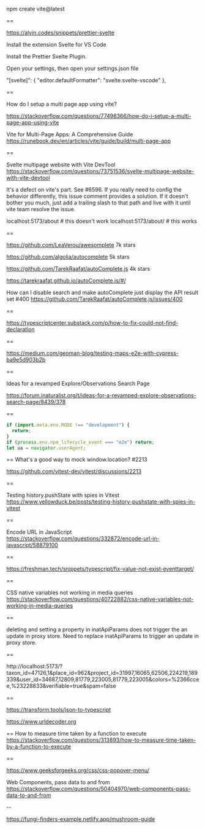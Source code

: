 npm create vite@latest

==

https://alvin.codes/snippets/prettier-svelte

Install the extension Svelte for VS Code

Install the Prettier Svelte Plugin.

Open your settings, then open your settings.json file

"[svelte]": {
"editor.defaultFormatter": "svelte.svelte-vscode"
},

==

How do I setup a multi page app using vite?

https://stackoverflow.com/questions/77498366/how-do-i-setup-a-multi-page-app-using-vite

Vite for Multi-Page Apps: A Comprehensive Guide
https://runebook.dev/en/articles/vite/guide/build/multi-page-app

==

Svelte multipage website with Vite DevTool
https://stackoverflow.com/questions/73751536/svelte-multipage-website-with-vite-devtool

It's a defect on vite's part. See #6596. If you really need to config the behavior differently, this issue comment provides a solution. If it doesn't bother you much, just add a trailing slash to that path and live with it until vite team resolve the issue.

localhost:5173/about # this doesn't work
localhost:5173/about/ # this works

==

https://github.com/LeaVerou/awesomplete
7k stars

https://github.com/algolia/autocomplete
5k stars

https://github.com/TarekRaafat/autoComplete.js
4k stars

https://tarekraafat.github.io/autoComplete.js/#/

How can I disable search and make autoComplete just display the API result set #400
https://github.com/TarekRaafat/autoComplete.js/issues/400

==

https://typescriptcenter.substack.com/p/how-to-fix-could-not-find-declaration

==

https://medium.com/geoman-blog/testing-maps-e2e-with-cypress-ba9e5d903b2b

==

Ideas for a revamped Explore/Observations Search Page

https://forum.inaturalist.org/t/ideas-for-a-revamped-explore-observations-search-page/8439/378

==

```js
if (import.meta.env.MODE !== "development") {
  return;
}
if (process.env.npm_lifecycle_event === "e2e") return;
let ua = navigator.userAgent;
```

==
What's a good way to mock window.location? #2213

https://github.com/vitest-dev/vitest/discussions/2213

==

Testing history.pushState with spies in Vitest
https://www.yellowduck.be/posts/testing-history-pushstate-with-spies-in-vitest

==

Encode URL in JavaScript
https://stackoverflow.com/questions/332872/encode-url-in-javascript/58879100

==

https://freshman.tech/snippets/typescript/fix-value-not-exist-eventtarget/

==

CSS native variables not working in media queries
https://stackoverflow.com/questions/40722882/css-native-variables-not-working-in-media-queries

==

deleting and setting a property in inatApiParams does not trigger the
an update in proxy store. Need to replace inatApiParams to trigger
an update in proxy store.

==

http://localhost:5173/?taxon_id=47126,1&place_id=962&project_id=31997,16065,62506,224219,189339&user_id=34687,12809,81779,223005,81779,223005&colors=%2366ccee,%23228833&verifiable=true&spam=false

==

https://transform.tools/json-to-typescript

https://www.urldecoder.org

==
How to measure time taken by a function to execute
https://stackoverflow.com/questions/313893/how-to-measure-time-taken-by-a-function-to-execute

==

https://www.geeksforgeeks.org/css/css-popover-menu/

Web Components, pass data to and from
https://stackoverflow.com/questions/50404970/web-components-pass-data-to-and-from

--

https://fungi-finders-example.netlify.app/mushroom-guide
